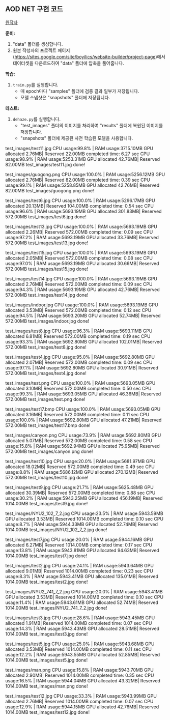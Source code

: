 ## AOD NET 구현 코드
[원작자](https://github.com/MayankSingal/PyTorch-Image-Dehazing)

**준비:**  
1. "data" 폴더를 생성합니다.  
2. 원본 작성자의 프로젝트 페이지(https://sites.google.com/site/boyilics/website-builder/project-page)에서 데이터셋을 다운로드하여 "data" 폴더에 압축을 풀어줍니다.  

**학습:**  
1. `train.py`를 실행합니다.  
   - 매 epoch마다 "samples" 폴더에 검증 결과 일부가 저장됩니다.  
   - 모델 스냅샷은 "snapshots" 폴더에 저장됩니다.  

**테스트:**  
1. `dehaze.py`를 실행합니다.  
   - "test_images" 폴더의 이미지를 처리하여 "results" 폴더에 복원된 이미지를 저장합니다.  
   - "snapshots" 폴더에 제공된 사전 학습된 모델을 사용합니다.  



 test_images/test11.jpg
CPU usage:99.8% | RAM usage:3715.10MB
GPU allocated 2.76MB| Reserved 22.00MB
completed time: 6.27 sec
CPU usage:98.9% | RAM usage:5253.31MB
GPU allocated 42.76MB| Reserved 82.00MB
test_images/test11.jpg done!

 test_images/guogong.png
CPU usage:100.0% | RAM usage:5256.12MB
GPU allocated 2.76MB| Reserved 82.00MB
completed time: 0.39 sec
CPU usage:99.1% | RAM usage:5258.85MB
GPU allocated 42.76MB| Reserved 82.00MB
test_images/guogong.png done!

 test_images/test6.jpg
CPU usage:100.0% | RAM usage:5296.17MB
GPU allocated 20.13MB| Reserved 104.00MB
completed time: 0.54 sec
CPU usage:96.6% | RAM usage:5693.19MB
GPU allocated 301.83MB| Reserved 572.00MB
test_images/test6.jpg done!

 test_images/test13.jpg
CPU usage:100.0% | RAM usage:5693.19MB
GPU allocated 2.26MB| Reserved 572.00MB
completed time: 0.09 sec
CPU usage:97.2% | RAM usage:5693.19MB
GPU allocated 33.76MB| Reserved 572.00MB
test_images/test13.jpg done!

 test_images/test15.jpg
CPU usage:100.0% | RAM usage:5693.19MB
GPU allocated 2.05MB| Reserved 572.00MB
completed time: 0.08 sec
CPU usage:97.0% | RAM usage:5693.19MB
GPU allocated 30.66MB| Reserved 572.00MB
test_images/test15.jpg done!

 test_images/test14.jpg
CPU usage:100.0% | RAM usage:5693.19MB
GPU allocated 2.76MB| Reserved 572.00MB
completed time: 0.09 sec
CPU usage:94.3% | RAM usage:5693.19MB
GPU allocated 42.76MB| Reserved 572.00MB
test_images/test14.jpg done!

 test_images/indoor.jpg
CPU usage:100.0% | RAM usage:5693.19MB
GPU allocated 3.53MB| Reserved 572.00MB
completed time: 0.12 sec
CPU usage:94.5% | RAM usage:5693.20MB
GPU allocated 52.74MB| Reserved 572.00MB
test_images/indoor.jpg done!

 test_images/test8.jpg
CPU usage:96.3% | RAM usage:5693.11MB
GPU allocated 6.81MB| Reserved 572.00MB
completed time: 0.19 sec
CPU usage:93.3% | RAM usage:5692.80MB
GPU allocated 102.01MB| Reserved 572.00MB
test_images/test8.jpg done!

 test_images/test4.jpg
CPU usage:95.0% | RAM usage:5692.80MB
GPU allocated 2.07MB| Reserved 572.00MB
completed time: 0.09 sec
CPU usage:97.1% | RAM usage:5692.80MB
GPU allocated 30.91MB| Reserved 572.00MB
test_images/test4.jpg done!

 test_images/test.png
CPU usage:100.0% | RAM usage:5693.05MB
GPU allocated 3.10MB| Reserved 572.00MB
completed time: 0.50 sec
CPU usage:99.3% | RAM usage:5693.05MB
GPU allocated 46.36MB| Reserved 572.00MB
test_images/test.png done!

 test_images/test17.bmp
CPU usage:100.0% | RAM usage:5693.05MB
GPU allocated 3.16MB| Reserved 572.00MB
completed time: 0.11 sec
CPU usage:100.0% | RAM usage:5692.80MB
GPU allocated 47.21MB| Reserved 572.00MB
test_images/test17.bmp done!

 test_images/canyon.png
CPU usage:73.9% | RAM usage:5692.80MB
GPU allocated 5.07MB| Reserved 572.00MB
completed time: 0.58 sec
CPU usage:15.8% | RAM usage:5692.94MB
GPU allocated 75.95MB| Reserved 572.00MB
test_images/canyon.png done!

 test_images/test10.jpg
CPU usage:20.0% | RAM usage:5681.97MB
GPU allocated 18.02MB| Reserved 572.00MB
completed time: 0.49 sec
CPU usage:8.8% | RAM usage:5686.12MB
GPU allocated 270.12MB| Reserved 572.00MB
test_images/test10.jpg done!

 test_images/test9.jpg
CPU usage:21.7% | RAM usage:5625.48MB
GPU allocated 30.39MB| Reserved 572.00MB
completed time: 0.88 sec
CPU usage:30.2% | RAM usage:5943.25MB
GPU allocated 456.19MB| Reserved 1014.00MB
test_images/test9.jpg done!

 test_images/NYU2_102_7_2.jpg
CPU usage:23.5% | RAM usage:5943.59MB
GPU allocated 3.53MB| Reserved 1014.00MB
completed time: 0.10 sec
CPU usage:8.7% | RAM usage:5944.33MB
GPU allocated 52.74MB| Reserved 1014.00MB
test_images/NYU2_102_7_2.jpg done!

 test_images/test7.jpg
CPU usage:20.0% | RAM usage:5944.16MB
GPU allocated 6.27MB| Reserved 1014.00MB
completed time: 0.17 sec
CPU usage:13.8% | RAM usage:5943.81MB
GPU allocated 94.63MB| Reserved 1014.00MB
test_images/test7.jpg done!

 test_images/test2.jpg
CPU usage:24.1% | RAM usage:5943.64MB
GPU allocated 9.01MB| Reserved 1014.00MB
completed time: 0.23 sec
CPU usage:8.3% | RAM usage:5943.41MB
GPU allocated 135.01MB| Reserved 1014.00MB
test_images/test2.jpg done!

 test_images/NYU2_741_7_2.jpg
CPU usage:20.0% | RAM usage:5943.41MB
GPU allocated 3.53MB| Reserved 1014.00MB
completed time: 0.10 sec
CPU usage:11.4% | RAM usage:5943.61MB
GPU allocated 52.74MB| Reserved 1014.00MB
test_images/NYU2_741_7_2.jpg done!

 test_images/test3.jpg
CPU usage:28.6% | RAM usage:5943.45MB
GPU allocated 1.91MB| Reserved 1014.00MB
completed time: 0.07 sec
CPU usage:14.3% | RAM usage:5943.43MB
GPU allocated 28.51MB| Reserved 1014.00MB
test_images/test3.jpg done!

 test_images/test5.jpg
CPU usage:25.0% | RAM usage:5943.68MB
GPU allocated 3.53MB| Reserved 1014.00MB
completed time: 0.11 sec
CPU usage:12.2% | RAM usage:5943.55MB
GPU allocated 52.85MB| Reserved 1014.00MB
test_images/test5.jpg done!

 test_images/man.png
CPU usage:15.8% | RAM usage:5943.70MB
GPU allocated 2.90MB| Reserved 1014.00MB
completed time: 0.35 sec
CPU usage:16.5% | RAM usage:5944.04MB
GPU allocated 43.32MB| Reserved 1014.00MB
test_images/man.png done!

 test_images/test12.jpg
CPU usage:33.3% | RAM usage:5943.99MB
GPU allocated 2.76MB| Reserved 1014.00MB
completed time: 0.07 sec
CPU usage:12.9% | RAM usage:5944.15MB
GPU allocated 42.76MB| Reserved 1014.00MB
test_images/test12.jpg done!
